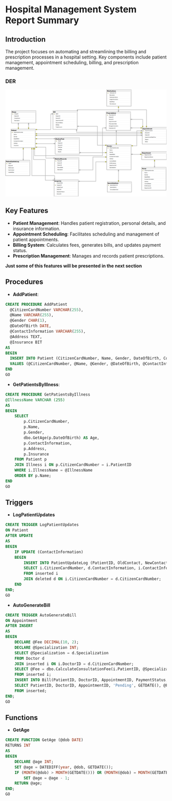 # Hospital Management System Report Summary

## Introduction

The project focuses on automating and streamlining the billing and prescription processes in a hospital setting. 
Key components include patient management, appointment scheduling, billing, and prescription management.

### DER
![DER, Entity relation diagram](/Docs/ER.png)

## Key Features

- **Patient Management**: Handles patient registration, personal details, and insurance information.
- **Appointment Scheduling**: Facilitates scheduling and management of patient appointments.
- **Billing System**: Calculates fees, generates bills, and updates payment status.
- **Prescription Management**: Manages and records patient prescriptions.

**Just some of this features will be presented in the next section**

## Procedures

  - **AddPatient**:
  ```sql
  CREATE PROCEDURE AddPatient
    @CitizenCardNumber VARCHAR(255),
    @Name VARCHAR(255),
    @Gender CHAR(1),
    @DateOfBirth DATE,
    @ContactInformation VARCHAR(255),
    @Address TEXT,
    @Insurance BIT
  AS
  BEGIN
    INSERT INTO Patient (CitizenCardNumber, Name, Gender, DateOfBirth, ContactInformation, Address, Insurance)
    VALUES (@CitizenCardNumber, @Name, @Gender, @DateOfBirth, @ContactInformation, @Address, @Insurance);
  END
  GO
  ```

  - **GetPatientsByIllness**:
  ```sql
  CREATE PROCEDURE GetPatientsByIllness
  @IllnessName VARCHAR (255)
  AS
  BEGIN
      SELECT
          p.CitizenCardNumber,
          p.Name,
          p.Gender,
          dbo.GetAge(p.DateOfBirth) AS Age,
          p.ContactInformation,
          p.Address,
          p.Insurance
      FROM Patient p
      JOIN Illness i ON p.CitizenCardNumber = i.PatientID
      WHERE i.IllnessName = @IllnessName
      ORDER BY p.Name;
  END
  GO
  ```

## Triggers

  - **LogPatientUpdates**

  ```sql
  CREATE TRIGGER LogPatientUpdates
  ON Patient
  AFTER UPDATE
  AS
  BEGIN
      IF UPDATE (ContactInformation)
      BEGIN
          INSERT INTO PatientUpdateLog (PatientID, OldContact, NewContact, UpdateDate)
          SELECT i.CitizenCardNumber, d.ContactInformation, i.ContactInformation, GETDATE()
          FROM inserted i
          JOIN deleted d ON i.CitizenCardNumber = d.CitizenCardNumber;
      END
  END;
  GO
  ```

  - **AutoGenerateBill**

  ```sql
  CREATE TRIGGER AutoGenerateBill
  ON Appointment
  AFTER INSERT
  AS
  BEGIN
      DECLARE @Fee DECIMAL(10, 2);
      DECLARE @Specialization INT;
      SELECT @Specialization = d.Specialization
      FROM Doctor d
      JOIN inserted i ON i.DoctorID = d.CitizenCardNumber;
      SELECT @Fee = dbo.CalculateConsultationFee(i.PatientID, @Specialization)
      FROM inserted i;
      INSERT INTO Bill(PatientID, DoctorID, AppointmentID, PaymentStatus, BillDate, TotalAmount)
      SELECT PatientID, DoctorID, AppointmentID, 'Pending', GETDATE(), @Fee
      FROM inserted;
  END;
  GO
  ```

## Functions

  - **GetAge**

  ```sql
  CREATE FUNCTION GetAge (@dob DATE)
  RETURNS INT
  AS
  BEGIN
      DECLARE @age INT;
      SET @age = DATEDIFF(year, @dob, GETDATE());
      IF (MONTH(@dob) > MONTH(GETDATE())) OR (MONTH(@dob) = MONTH(GETDATE()) AND DAY(@dob) > DAY(GETDATE()))
          SET @age = @age - 1;
      RETURN @age;
  END;
  GO
  ```

